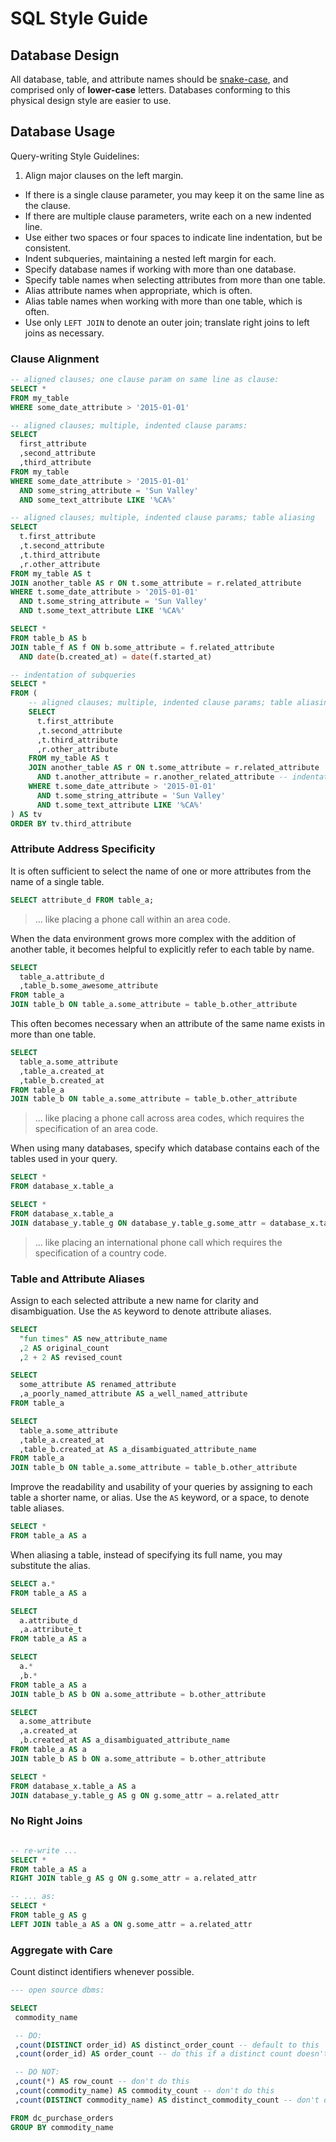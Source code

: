 # SQL Style Guide

## Database Design

All database, table, and attribute names should be [snake-case](https://en.wikipedia.org/wiki/Snake_case), and comprised only of **lower-case** letters. Databases conforming to this physical design style are easier to use.

## Database Usage

Query-writing Style Guidelines:

 1. Align major clauses on the left margin.
 + If there is a single clause parameter, you may keep it on the same line as the clause.
 + If there are multiple clause parameters, write each on a new indented line.
 + Use either two spaces or four spaces to indicate line indentation, but be consistent.
 + Indent subqueries, maintaining a nested left margin for each.
 + Specify database names if working with more than one database.
 + Specify table names when selecting attributes from more than one table.
 + Alias attribute names when appropriate, which is often.
 + Alias table names when working with more than one table, which is often.
 + Use only `LEFT JOIN` to denote an outer join; translate right joins to left joins as necessary.

### Clause Alignment

```` sql
-- aligned clauses; one clause param on same line as clause:
SELECT *
FROM my_table
WHERE some_date_attribute > '2015-01-01'
````

```` sql
-- aligned clauses; multiple, indented clause params:
SELECT
  first_attribute
  ,second_attribute
  ,third_attribute
FROM my_table
WHERE some_date_attribute > '2015-01-01'
  AND some_string_attribute = 'Sun Valley'
  AND some_text_attribute LIKE '%CA%'
````

```` sql
-- aligned clauses; multiple, indented clause params; table aliasing
SELECT
  t.first_attribute
  ,t.second_attribute
  ,t.third_attribute
  ,r.other_attribute
FROM my_table AS t
JOIN another_table AS r ON t.some_attribute = r.related_attribute
WHERE t.some_date_attribute > '2015-01-01'
  AND t.some_string_attribute = 'Sun Valley'
  AND t.some_text_attribute LIKE '%CA%'
````

```` sql
SELECT *
FROM table_b AS b
JOIN table_f AS f ON b.some_attribute = f.related_attribute
  AND date(b.created_at) = date(f.started_at)
````

```` sql
-- indentation of subqueries
SELECT *
FROM (
    -- aligned clauses; multiple, indented clause params; table aliasing
    SELECT
      t.first_attribute
      ,t.second_attribute
      ,t.third_attribute
      ,r.other_attribute
    FROM my_table AS t
    JOIN another_table AS r ON t.some_attribute = r.related_attribute
      AND t.another_attribute = r.another_related_attribute -- indentation of multiple join conditions
    WHERE t.some_date_attribute > '2015-01-01'
      AND t.some_string_attribute = 'Sun Valley'
      AND t.some_text_attribute LIKE '%CA%'
) AS tv
ORDER BY tv.third_attribute
````

### Attribute Address Specificity

It is often sufficient to select the name of one or more attributes from the name of a single table.

````sql
SELECT attribute_d FROM table_a;
````
> ... like placing a phone call within an area code.

When the data environment grows more complex with the addition of another table, it becomes helpful to explicitly refer to each table by name.

```` sql
SELECT
  table_a.attribute_d
  ,table_b.some_awesome_attribute
FROM table_a
JOIN table_b ON table_a.some_attribute = table_b.other_attribute
````

This often becomes necessary when an attribute of the same name exists in more than one table.

```` sql
SELECT
  table_a.some_attribute
  ,table_a.created_at
  ,table_b.created_at
FROM table_a
JOIN table_b ON table_a.some_attribute = table_b.other_attribute
````

> ... like placing a phone call across area codes, which requires the specification of an area code.

When using many databases, specify which database contains each of the tables used in your query.

```` sql
SELECT *
FROM database_x.table_a
````

```` sql
SELECT *
FROM database_x.table_a
JOIN database_y.table_g ON database_y.table_g.some_attr = database_x.table_a.related_attr
````

> ... like placing an international phone call which requires the specification of a country code.

### Table and Attribute Aliases

Assign to each selected attribute a new name for clarity and disambiguation. Use the `AS` keyword to denote attribute aliases.

```` sql
SELECT
  "fun times" AS new_attribute_name
  ,2 AS original_count
  ,2 + 2 AS revised_count
````

```` sql
SELECT
  some_attribute AS renamed_attribute
  ,a_poorly_named_attribute AS a_well_named_attribute
FROM table_a
````

```` sql
SELECT
  table_a.some_attribute
  ,table_a.created_at
  ,table_b.created_at AS a_disambiguated_attribute_name
FROM table_a
JOIN table_b ON table_a.some_attribute = table_b.other_attribute
````

Improve the readability and usability of your queries by assigning to each table a shorter name, or alias.
Use the `AS` keyword, or a space, to denote table aliases.

```` sql
SELECT *
FROM table_a AS a
````

When aliasing a table, instead of specifying its full name,
 you may substitute the alias.

```` sql
SELECT a.*
FROM table_a AS a
````

```` sql
SELECT
  a.attribute_d
  ,a.attribute_t
FROM table_a AS a
````

```` sql
SELECT
  a.*
  ,b.*
FROM table_a AS a
JOIN table_b AS b ON a.some_attribute = b.other_attribute
````

```` sql
SELECT
  a.some_attribute
  ,a.created_at
  ,b.created_at AS a_disambiguated_attribute_name
FROM table_a AS a
JOIN table_b AS b ON a.some_attribute = b.other_attribute
````

```` sql
SELECT *
FROM database_x.table_a AS a
JOIN database_y.table_g AS g ON g.some_attr = a.related_attr
````

### No Right Joins

```` sql

-- re-write ...
SELECT *
FROM table_a AS a
RIGHT JOIN table_g AS g ON g.some_attr = a.related_attr

-- ... as:
SELECT *
FROM table_g AS g
LEFT JOIN table_a AS a ON g.some_attr = a.related_attr
````

### Aggregate with Care

Count distinct identifiers whenever possible.

```` sql
--- open source dbms:

SELECT
 commodity_name

 -- DO:
 ,count(DISTINCT order_id) AS distinct_order_count -- default to this
 ,count(order_id) AS order_count -- do this if a distinct count doesn't apply to the situation

 -- DO NOT:
 ,count(*) AS row_count -- don't do this
 ,count(commodity_name) AS commodity_count -- don't do this
 ,count(DISTINCT commodity_name) AS distinct_commodity_count -- don't do this

FROM dc_purchase_orders
GROUP BY commodity_name
````
